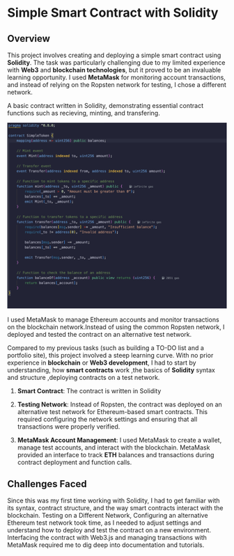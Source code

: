 # Simple Smart Contract with Solidity

## Overview
This project involves creating and deploying a simple smart contract using **Solidity**. The task was particularly challenging due to my limited experience with **Web3** and **blockchain technologies**, but it proved to be an invaluable learning opportunity. I used **MetaMask** for monitoring account transactions, and instead of relying on the Ropsten network for testing, I chose a different network.

A basic contract written in Solidity, demonstrating essential contract functions such as recieving, minting, and transfering.

![alt text](image.png)

 I used MetaMask to manage Ethereum accounts and monitor transactions on the blockchain network.Instead of using the common Ropsten network, I deployed and tested the contract on an alternative test network.

Compared to my previous tasks (such as building a TO-DO list and a portfolio site), this project involved a steep learning curve. With no prior experience in **blockchain** or **Web3 development**, I had to start by understanding, how **smart contracts** work ,the basics of **Solidity** syntax and structure ,deploying contracts on a test network.


1. **Smart Contract**: The contract is written in Solidity

2. **Testing Network**: Instead of Ropsten, the contract was deployed on an alternative test network for Ethereum-based smart contracts. This required configuring the network settings and ensuring that all transactions were properly verified.



3. **MetaMask Account Management**: I used MetaMask to create a wallet, manage test accounts, and interact with the blockchain. MetaMask provided an interface to track **ETH** balances and transactions during contract deployment and function calls.



## Challenges Faced
Since this was my first time working with Solidity, I had to get familiar with its syntax, contract structure, and the way smart contracts interact with the blockchain. Testing on a Different Network, Configuring an alternative Ethereum test network took time, as I needed to adjust settings and understand how to deploy and test the contract on a new environment. Interfacing the contract with Web3.js and managing transactions with MetaMask required me to dig deep into documentation and tutorials.
